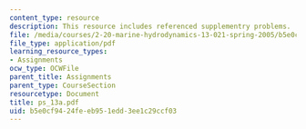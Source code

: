 ```yaml
---
content_type: resource
description: This resource includes referenced supplementry problems.
file: /media/courses/2-20-marine-hydrodynamics-13-021-spring-2005/b5e0cf9424feeb951edd3ee1c29ccf03_ps_13a.pdf
file_type: application/pdf
learning_resource_types:
- Assignments
ocw_type: OCWFile
parent_title: Assignments
parent_type: CourseSection
resourcetype: Document
title: ps_13a.pdf
uid: b5e0cf94-24fe-eb95-1edd-3ee1c29ccf03
---
```

